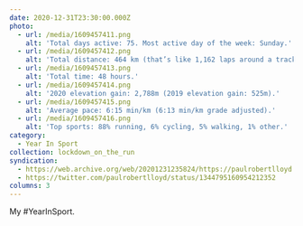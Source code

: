 ```yaml
---
date: 2020-12-31T23:30:00.000Z
photo:
  - url: /media/1609457411.png
    alt: 'Total days active: 75. Most active day of the week: Sunday.'
  - url: /media/1609457412.png
    alt: 'Total distance: 464 km (that’s like 1,162 laps around a track).'
  - url: /media/1609457413.png
    alt: 'Total time: 48 hours.'
  - url: /media/1609457414.png
    alt: '2020 elevation gain: 2,788m (2019 elevation gain: 525m).'
  - url: /media/1609457415.png
    alt: 'Average pace: 6:15 min/km (6:13 min/km grade adjusted).'
  - url: /media/1609457416.png
    alt: 'Top sports: 88% running, 6% cycling, 5% walking, 1% other.'
category:
  - Year In Sport
collection: lockdown_on_the_run
syndication:
  - https://web.archive.org/web/20201231235824/https://paulrobertlloyd.com/photos/1609457400/
  - https://twitter.com/paulrobertlloyd/status/1344795160954212352
columns: 3
---
```

My #YearInSport.
